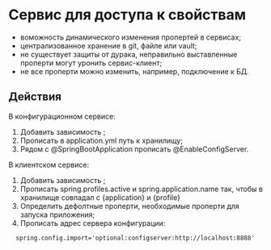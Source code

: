# Сервис для доступа к свойствам

- воможность динамического изменения пропертей в сервисах;
- централизованное хранение в git, файле или vault;
- не существует защиты от дурака, неправильно выставленные проперти могут уронить сервис-клиент;
- не все проперти можно изменить, например, подключение к БД.

## Действия
В конфигурационном сервисе:
1) Добавить зависимость <spring-cloud-config-server>;
2) Прописать в application.yml путь к хранилищу;
3) Рядом с @SpringBootApplication прописать @EnableConfigServer.

В клиентском сервисе:
1) Добавить зависимость <spring-cloud-config-server>;
2) Прописать spring.profiles.active и spring.application.name так, чтобы в хранилище совпадал с {application} и {profile} 
3) Определить дефолтные проперти, необходимые проперти для запуска приложения;
5) Прописать адрес сервера конфигурации:
```
  spring.config.import='optional:configserver:http://localhost:8888'
```
